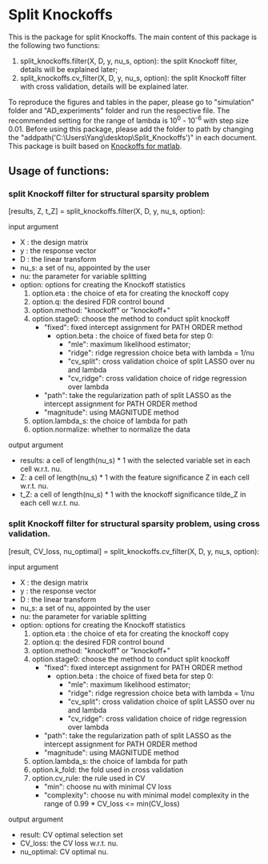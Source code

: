# Split Knockoffs

This is the package for split Knockoffs. The main content of this package is the following two functions:

1. split_knockoffs.filter(X, D, y, nu_s, option): the split Knockoff filter, details will be explained later;
2. split_knockoffs.cv_filter(X, D, y, nu_s, option): the split Knockoff filter with cross validation, details will be explained later.

To reproduce the figures and tables in the paper, please go to "simulation" folder and "AD_experiments" folder and run the respective file. The recommended setting for the range of lambda is 10<sup>0</sup> - 10<sup>-6</sup> with step size 0.01. Before using this package, please add the folder to path by changing the "addpath('C:\Users\Yang\desktop\Split_Knockoffs')" in each document. This package is built based on [Knockoffs for matlab](https://web.stanford.edu/group/candes/knockoffs/software/knockoffs/).



## Usage of functions:

### split Knockoff filter for structural sparsity problem

[results, Z, t_Z] = split_knockoffs.filter(X, D, y, nu_s, option):

input argument
- X : the design matrix
- y : the response vector
- D : the linear transform
- nu_s: a set of nu, appointed by the user
- nu: the parameter for variable splitting
- option: options for creating the Knockoff statistics
	1. option.eta : the choice of eta for creating the knockoff copy
	2. option.q: the desired FDR control bound
	3. option.method: "knockoff" or "knockoff+"
	4. option.stage0: choose the method to conduct split knockoff
		- "fixed": fixed intercept assignment for PATH ORDER method
			- option.beta : the choice of fixed beta for step 0: 
				- "mle": maximum likelihood estimator; 
				- "ridge": ridge regression choice beta with lambda = 1/nu
				- "cv_split": cross validation choice of split LASSO over nu and lambda
				- "cv_ridge": cross validation choice of ridge regression over lambda
		- "path": take the regularization path of split LASSO as the intercept assignment for PATH ORDER method
		- "magnitude": using MAGNITUDE method
	5. option.lambda_s: the choice of lambda for path
	6. option.normalize: whether to normalize the data

output argument
- results: a cell of length(nu_s) * 1 with the selected variable set in each cell w.r.t. nu.
- Z: a cell of length(nu_s) * 1 with the feature significance Z in each cell w.r.t. nu.
- t_Z: a cell of length(nu_s) * 1 with the knockoff significance tilde_Z in each cell w.r.t. nu.

### split Knockoff filter for structural sparsity problem, using cross validation.

[result, CV_loss, nu_optimal] = split_knockoffs.cv_filter(X, D, y, nu_s, option):

input argument
- X : the design matrix
- y : the response vector
- D : the linear transform
- nu_s: a set of nu, appointed by the user
- nu: the parameter for variable splitting
- option: options for creating the Knockoff statistics
	1. option.eta : the choice of eta for creating the knockoff copy
	2. option.q: the desired FDR control bound
	3. option.method: "knockoff" or "knockoff+"
	4. option.stage0: choose the method to conduct split knockoff
		- "fixed": fixed intercept assignment for PATH ORDER method
			- option.beta : the choice of fixed beta for step 0: 
				- "mle": maximum likelihood estimator; 
				- "ridge": ridge regression choice beta with lambda = 1/nu
				- "cv_split": cross validation choice of split LASSO over nu and lambda
				- "cv_ridge": cross validation choice of ridge regression over lambda
		- "path": take the regularization path of split LASSO as the intercept assignment for PATH ORDER method
		- "magnitude": using MAGNITUDE method
	5. option.lambda_s: the choice of lambda for path
	6. option.k_fold: the fold used in cross validation
	7. option.cv_rule: the rule used in CV
		- "min": choose nu with minimal CV loss
		- "complexity": choose nu with minimal model complexity in the range of 0.99 * CV_loss <= min(CV_loss)

output argument
- result: CV optimal selection set
- CV_loss: the CV loss w.r.t. nu.
- nu_optimal: CV optimal nu.
